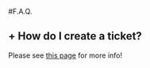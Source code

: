 <script src="//ajax.googleapis.com/ajax/libs/jquery/1/jquery.min.js"></script>
 <script>
     $(document).ready(function(){
     $('.markdown-block .sqs-block-content h2').css('cursor','pointer');
     $(".markdown-block .sqs-block-content h2").nextUntil("h2").slideToggle();
     $(".markdown-block .sqs-block-content h2").click(function() {$(this).nextUntil("h2").slideToggle();});
     });
     </script>
     
#F.A.Q.

## + How do I create a ticket?
Please see [this page](Knowledge_Base/Ticket_System.md) for more info!
